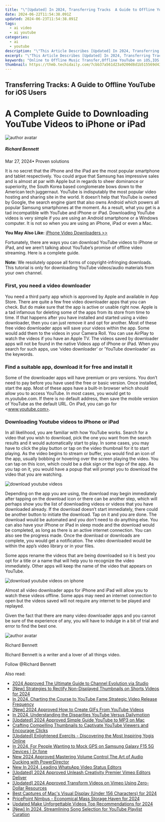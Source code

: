 ```yaml
---
title: "\"[Updated] In 2024, Transferring Tracks  A Guide to Offline YouTube for iOS Users\""
date: 2024-06-22T11:54:38.091Z
updated: 2024-06-23T11:54:38.091Z
tags:
  - ai video
  - ai youtube
categories:
  - ai
  - youtube
description: "\"This Article Describes [Updated] In 2024, Transferring Tracks: A Guide to Offline YouTube for iOS Users\""
excerpt: "\"This Article Describes [Updated] In 2024, Transferring Tracks: A Guide to Offline YouTube for iOS Users\""
keywords: "Online to Offline Music Transfer,Offline YouTube on iOS,IOS Track Downloads,YouTube Mobile Download,IOS Video Transfers,Audio Files iTunes Pull,Offline Playback iOS"
thumbnail: https://thmb.techidaily.com/7cbb37a561d23a9200d8d1b515569d43214c3157eaf7507ac4a1589610732acc.jpg
---
```


## Transferring Tracks: A Guide to Offline YouTube for iOS Users

# A Complete Guide to Downloading YouTube Videos to iPhone or iPad

![author avatar](https://images.wondershare.com/filmora/article-images/richard-bennett.jpg)

##### Richard Bennett

 Mar 27, 2024• Proven solutions

It is no secret that the iPhone and the iPad are the most popular smartphone and tablet respectively. You could argue that Samsung has impressive sales and is almost at par with Apple but in regards to sheer dominance or superiority, the South Korea based conglomerate bows down to the American tech juggernaut. YouTube is indisputably the most popular video hosting and sharing site in the world. It doesn’t help that YouTube is owned by Google, the search engine giant that also owns Android which powers all popular Samsung smartphones at the moment. As a result, what you get is a tad incompatible with YouTube and iPhone or iPad. Downloading YouTube videos is very simple if you are using an Android smartphone or a Windows computer. It is not so when you are using an iPhone, iPad or even a Mac.

**You May Also Like:** [iPhone Video Downloaders >>](https://tools.techidaily.com/wondershare/filmora/download/)

Fortunately, there are ways you can download YouTube videos to iPhone or iPad, and we aren’t talking about YouTube’s promise of offline video streaming. Here is a complete guide.

**Note:** We resolutely oppose all forms of copyright-infringing downloads. This tutorial is only for downloading YouTube videos/audio materials from your own channel.

### First, you need a video downloader

You need a third party app which is approved by Apple and available in App Store. There are quite a few free video downloader apps that you can check. But do make sure that the app is active or usable right now. Apple is a tad infamous for deleting some of the apps from its store from time to time. If that happens after you have installed and started using a video downloader, then you can just remove it and opt for another. Most of these free video downloader apps will save your videos within the app. Some would add them to the videos in your Camera Roll. You can use AirPlay to watch the videos if you have an Apple TV. The videos saved by downloader apps will not be found in the native Videos app of iPhone or iPad. When you search for such apps, use ‘video downloader’ or ‘YouTube downloader’ as the keywords.

### Find a suitable app, download it for free and install it

Some of the downloader apps will have premium or pro versions. You don’t need to pay before you have used the free or basic version. Once installed, start the app. Most of these apps have a built-in browser which should allow you to access YouTube. In most cases, you would get to m.youtube.com. If there is no default address, then save the mobile version of YouTube as the default URL. On iPad, you can go for <www.youtube.com>.

### Downloading Youtube videos to iPhone or iPad

In all likelihood, you are familiar with how YouTube works. Search for a video that you wish to download, pick the one you want from the search results and it would automatically start to play. In some cases, you may have to click the play button or tap on the video thumbnail for it to start playing. As the video begins to stream or buffer, you would find an icon of the app, usually bobbing or hovering over the screen playing the video. You can tap on this icon, which could be a disk sign or the logo of the app. As you tap on it, you would have a popup that will prompt you to download the video that you are watching.

![download youtube videos](https://images.wondershare.com/filmora/article-images/download-youtube-videos.jpg)

Depending on the app you are using, the download may begin immediately after tapping on the download icon or there can be another step, which will perhaps show you the list of downloading videos or videos that you have downloaded already. If the download doesn’t start immediately, there could be another button to initiate the download. Tap on it and you are done. The download would be automated and you don’t need to do anything else. You can also have your iPhone or iPad in sleep mode and the download would be completed, as long as there is an active internet connection. You can also see the progress made. Once the download or downloads are complete, you would get a notification. The video downloaded would be within the app’s video library or in your files.

Some apps rename the videos that are being downloaded so it is best you opt for a title or a name that will help you to recognize the video immediately. Other apps will keep the name of the video that appears on YouTube.

![download youtube videos on iphone](https://images.wondershare.com/filmora/article-images/download-youtube-videos-on-iphone.jpg)

Almost all video downloader apps for iPhone and iPad will allow you to watch these videos offline. Some apps may need an internet connection to open but the videos saved will not require any internet to be played and replayed.

Given the fact that there are many video downloader apps and you cannot be sure of the experience of any, you will have to indulge in a bit of trial and error to find the best one.

![author avatar](https://images.wondershare.com/filmora/article-images/richard-bennett.jpg)

Richard Bennett

Richard Bennett is a writer and a lover of all things video.

Follow @Richard Bennett


<ins class="adsbygoogle"
     style="display:block"
     data-ad-format="autorelaxed"
     data-ad-client="ca-pub-7571918770474297"
     data-ad-slot="1223367746"></ins>



<ins class="adsbygoogle"
     style="display:block"
     data-ad-client="ca-pub-7571918770474297"
     data-ad-slot="8358498916"
     data-ad-format="auto"
     data-full-width-responsive="true"></ins>

<span class="atpl-alsoreadstyle">Also read:</span>
<div><ul>
<li><a href="https://youtube-zero.techidaily.com/approved-the-ultimate-guide-to-channel-evolution-via-studio/"><u>2024 Approved  The Ultimate Guide to Channel Evolution via Studio</u></a></li>
<li><a href="https://youtube-zero.techidaily.com/trategies-to-rectify-non-displayed-thumbnails-on-shorts-videos-for-2024/"><u>[New] Strategies to Rectify Non-Displayed Thumbnails on Shorts Videos for 2024</u></a></li>
<li><a href="https://youtube-zero.techidaily.com/24-charting-the-course-to-youtube-fame-strategic-video-release-frequency/"><u>In 2024, Charting the Course to YouTube Fame  Strategic Video Release Frequency</u></a></li>
<li><a href="https://youtube-zero.techidaily.com/024-approved-how-to-create-gifs-from-youtube-videos/"><u>[New] 2024 Approved  How to Create GIFs From YouTube Videos</u></a></li>
<li><a href="https://youtube-zero.techidaily.com/24-understanding-the-disparities-youtube-versus-dailymotion/"><u>In 2024, Understanding the Disparities  YouTube Versus Dailymotion</u></a></li>
<li><a href="https://youtube-zero.techidaily.com/84997253-updated-2024-approved-simple-guide-youtube-to-mp3-on-mac/"><u>[Updated] 2024 Approved  Simple Guide  YouTube to MP3 on Mac</u></a></li>
<li><a href="https://youtube-zero.techidaily.com/ing-compelling-thumbnails-to-captivate-youtube-viewers-and-encourage-clicks/"><u>Crafting Compelling Thumbnails to Captivate YouTube Viewers and Encourage Clicks</u></a></li>
<li><a href="https://youtube-zero.techidaily.com/ed-enlightened-exercits-discovering-the-most-inspiring-yogis-online/"><u>[Updated] Enlightened Exercits - Discovering the Most Inspiring Yogis Online</u></a></li>
<li><a href="https://android-location.techidaily.com/in-2024-for-people-wanting-to-mock-gps-on-samsung-galaxy-f15-5g-devices-drfone-by-drfone-virtual/"><u>In 2024, For People Wanting to Mock GPS on Samsung Galaxy F15 5G Devices | Dr.fone</u></a></li>
<li><a href="https://sound-tweaking.techidaily.com/new-2024-approved-mastering-volume-control-the-art-of-audio-ducking-with-powerdirector/"><u>New 2024 Approved Mastering Volume Control The Art of Audio Ducking with PowerDirector</u></a></li>
<li><a href="https://ai-driven-video-production.techidaily.com/new-in-2024-leading-whatsapp-video-status-editors/"><u>New In 2024, Leading WhatsApp Video Status Editors</u></a></li>
<li><a href="https://vimeo-videos.techidaily.com/updated-2024-approved-unleash-creativity-premier-vimeo-editors-deliver/"><u>[Updated] 2024 Approved  Unleash Creativity  Premier Vimeo Editors Deliver</u></a></li>
<li><a href="https://vimeo-videos.techidaily.com/updated-2024-approved-transform-videos-on-vimeo-using-zero-dollar-resources/"><u>[Updated] 2024 Approved  Transform Videos on Vimeo Using Zero-Dollar Resources</u></a></li>
<li><a href="https://screen-recording.techidaily.com/best-captures-of-macs-visual-display-under-156-characters-for-2024/"><u>Best Captures of Mac's Visual Display (Under 156 Characters) for 2024</u></a></li>
<li><a href="https://extra-guidance.techidaily.com/pricepoint-nimbus-economical-mass-storage-haven-for-2024/"><u>PricePoint Nimbus - Economical Mass Storage Haven for 2024</u></a></li>
<li><a href="https://ai-video-apps.techidaily.com/updated-make-unforgettable-videos-top-recommendations-for-2024/"><u>Updated Make Unforgettable Videos Top Recommendations for 2024</u></a></li>
<li><a href="https://youtube-docs.techidaily.com/n-2024-streamlining-song-selection-for-youtube-playlist-curation/"><u>[New] In 2024, Streamlining Song Selection for YouTube Playlist Curation</u></a></li>
</ul></div>
